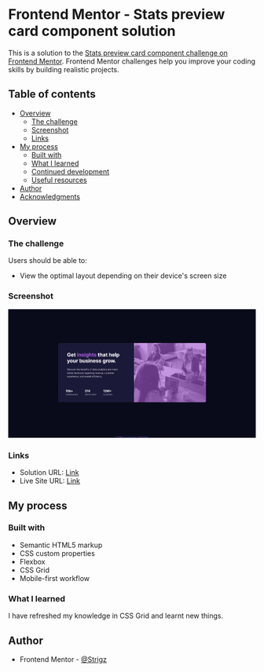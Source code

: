 # Frontend Mentor - Stats preview card component solution

This is a solution to the [Stats preview card component challenge on Frontend Mentor](https://www.frontendmentor.io/challenges/stats-preview-card-component-8JqbgoU62). Frontend Mentor challenges help you improve your coding skills by building realistic projects. 

## Table of contents

- [Overview](#overview)
  - [The challenge](#the-challenge)
  - [Screenshot](#screenshot)
  - [Links](#links)
- [My process](#my-process)
  - [Built with](#built-with)
  - [What I learned](#what-i-learned)
  - [Continued development](#continued-development)
  - [Useful resources](#useful-resources)
- [Author](#author)
- [Acknowledgments](#acknowledgments)



## Overview

### The challenge

Users should be able to:

- View the optimal layout depending on their device's screen size

### Screenshot

![](./screenshot.jpg)


### Links

- Solution URL: [Link](https://www.frontendmentor.io/challenges/stats-preview-card-component-8JqbgoU62/hub/stats-preview-card-component-with-css3-and-html5-q_2BlBkhQ)
- Live Site URL: [Link](https://strigz.github.io/Stats-preview-card-component/)

## My process

### Built with

- Semantic HTML5 markup
- CSS custom properties
- Flexbox
- CSS Grid
- Mobile-first workflow



### What I learned

I have refreshed my knowledge in CSS Grid and learnt new things.


## Author

- Frontend Mentor - [@Strigz](https://www.frontendmentor.io/profile/StrigZ)
